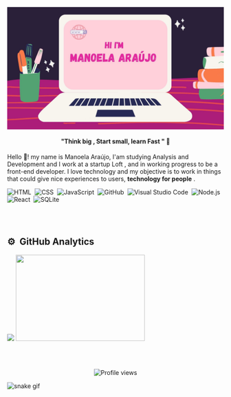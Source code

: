 <!--  :![](https://github.com/Manuua/Manuua/upload/main)
### <h2 align="center" > Olá ! Eu sou Manoela Araújo 😁</h2>  -->

 <img style="display: block;-webkit-user-select: none;margin: auto;cursor: zoom-in;background-color: hsl(0, 0%, 90%);transition: background-color 300ms;"  src = "https://github.com/Manuua/Manuua/blob/main/HI%20I'M%20MANU.jpg" /> 
 <h4 align="center" > "Think big , Start small, learn Fast " 💭 </h4> 
 
<p>    Hello 🙂!  my name is Manoela Araújo, I'am studying Analysis and Development and I work at a startup Loft , and in working progress to be a front-end developer. I love technology and my objective is to work in things that could give nice experiences to users, <b> technology for people</b> .</p>
 
 
<!--  <div >
    <a href =" https://www.linkedin.com/in/manoela-araujo-2021/" target "_blank"><img src = "https://img.shields.io/badge/LinkedIn-0077B5?style=for-the-badge&logo=linkedin&logoColor=white"></a>
  </div> -->
<!-- //(https://github.com/Manuua/github-readme-stats) -->


 <a hrfe ="https://github.com/Manuua" > </a>
 
 
<!--  ## 🛠 &nbsp;Technologies  -->
 
![HTML](https://img.shields.io/badge/-HTML-05122A?style=flat&logo=HTML5)&nbsp;
![CSS](https://img.shields.io/badge/-CSS-05122A?style=flat&logo=CSS3&logoColor=1572B6)&nbsp;
![JavaScript](https://img.shields.io/badge/-JavaScript-05122A?style=flat&logo=javascript)&nbsp;
![GitHub](https://img.shields.io/badge/-GitHub-05122A?style=flat&logo=github)&nbsp;
![Visual Studio Code](https://img.shields.io/badge/-Visual%20Studio%20Code-05122A?style=flat&logo=visual-studio-code&logoColor=007ACC)&nbsp;
![Node.js](https://img.shields.io/badge/-Node.js-05122A?style=flat&logo=node.js)&nbsp;
![React](https://img.shields.io/badge/-React-05122A?style=flat&logo=react)&nbsp;
![SQLite](https://img.shields.io/badge/-SQLite-05122A?style=flat&logo=sqlite)&nbsp;
  
 <br></br>
  ## ⚙️ &nbsp;GitHub Analytics

<p align="left">
   
   <img height="200em" src = "https://github-readme-stats.vercel.app/api?username=Manuua&theme=synthwave&show_icons=true"/>
   <img width="300em" height="200em" src= "https://github-readme-stats.vercel.app/api/top-langs/?username=Manuua&theme=synthwave&show_icons=true&langs_count=8)](https://github.com/Manuua/github-readme-stats"/>
 
  <br></br>
  <p align="center"> <img src="https://komarev.com/ghpvc/?username=Manuua&color=red" alt="Profile views" /> </p>
  
 
 ![snake gif](https://github.com/Manuua/Manuua/blob/output/github-contribution-grid-snake.svg)

